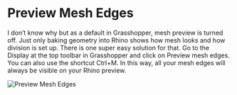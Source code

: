 # Preview Mesh Edges

I don’t know why but as a default in Grasshopper, mesh preview is turned off. Just only baking geometry into Rhino shows how mesh looks and how division is set up. There is one super easy solution for that. Go to the Display at the top toolbar in Grasshopper and click on Preview mesh edges. You can also use the shortcut Ctrl+M. In this way, all your mesh edges will always be visible on your Rhino preview. 


![Preview Mesh Edges](/assets/image/screenshots/preview_mesh_edges.png "Preview Mesh Edges")